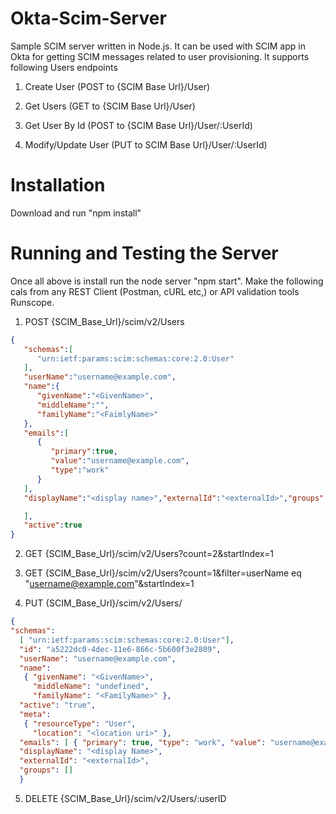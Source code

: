 # Okta-Scim-Server
Sample SCIM server written in Node.js. It can be used with SCIM app in Okta for getting SCIM messages related to user provisioning. It supports following Users endpoints

1) Create User (POST to {SCIM Base Url}/User)


2) Get Users (GET to {SCIM Base Url}/User)


3) Get User By Id (POST to {SCIM Base Url}/User/:UserId)


4) Modify/Update User (PUT to SCIM Base Url}/User/:UserId)

# Installation
Download and run "npm install"

# Running and Testing the Server
Once all above is install run the node server "npm start". Make the following cals from any REST Client (Postman, cURL etc,) or API validation tools Runscope. 

1) POST {SCIM_Base_Url}/scim/v2/Users
```json
{  
   "schemas":[  
      "urn:ietf:params:scim:schemas:core:2.0:User"
   ],
   "userName":"username@example.com",
   "name":{  
      "givenName":"<GivenName>",
      "middleName":"",
      "familyName":"<FaimlyName>"
   },
   "emails":[  
      {  
         "primary":true,
         "value":"username@example.com",
         "type":"work"
      }
   ],
   "displayName":"<display name>","externalId":"<externalId>","groups":[  

   ],
   "active":true
}
```

2) GET {SCIM_Base_Url}/scim/v2/Users?count=2&startIndex=1

3) GET {SCIM_Base_Url}/scim/v2/Users?count=1&filter=userName eq "username@example.com"&startIndex=1

4) PUT {SCIM_Base_Url}/scim/v2/Users/<UserID>

```json
{
"schemas": 
  [ "urn:ietf:params:scim:schemas:core:2.0:User"],
  "id": "a5222dc0-4dec-11e6-866c-5b600f3e2809",
  "userName": "username@example.com",
  "name": 
   { "givenName": "<GivenName>",
     "middleName": "undefined",
     "familyName": "<FamilyName>" },
  "active": "true",
  "meta": 
   { "resourceType": "User",
     "location": "<location uri>" },
  "emails": [ { "primary": true, "type": "work", "value": "username@example.com" } ],
  "displayName": "<display Name>",
  "externalId": "<externalId>",
  "groups": [] 
  }
  ```
5) DELETE {SCIM_Base_Url}/scim/v2/Users/:userID